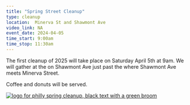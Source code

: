 ```yaml
---
title: "Spring Street Cleanup"
type: cleanup
location:  Minerva St and Shawmont Ave
video_link: NA
event_date: 2024-04-05
time_start: 9:00am
time_stop: 11:30am
---
```


The first cleanup of 2025 will take place on Saturday April 5th at 9am. We will gather at the on Shawmont Ave just past the where Shawmont Ave meets Minerva Street.

Coffee and donuts will be served. 


<a href="https://www.phila.gov/programs/philly-spring-cleanup/"><img src="https://www.phila.gov/media/20210621113626/PhillySpringCleanup-Logo.jpg" alt="logo for philly spring cleanup, black text with a green broom"/></a>
